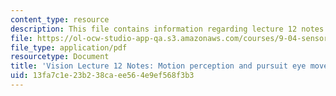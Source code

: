 ```yaml
---
content_type: resource
description: This file contains information regarding lecture 12 notes.
file: https://ol-ocw-studio-app-qa.s3.amazonaws.com/courses/9-04-sensory-systems-fall-2013/13fa7c1e23b238caee564e9ef568f3b3_MIT9_04F13_Vis12.pdf
file_type: application/pdf
resourcetype: Document
title: 'Vision Lecture 12 Notes: Motion perception and pursuit eye movements'
uid: 13fa7c1e-23b2-38ca-ee56-4e9ef568f3b3
---
```

